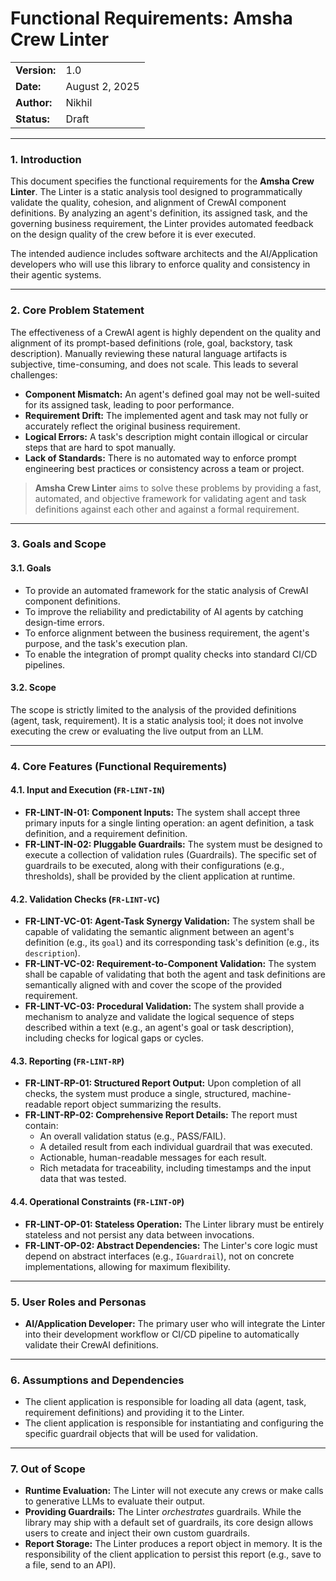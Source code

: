 # Functional Requirements: Amsha Crew Linter

| |                |
| :--- |:---------------|
| **Version:** | 1.0            |
| **Date:** | August 2, 2025 |
| **Author:** | Nikhil         |
| **Status:** | Draft          |

-----

### 1. Introduction

This document specifies the functional requirements for the **Amsha Crew Linter**. The Linter is a static analysis tool designed to programmatically validate the quality, cohesion, and alignment of CrewAI component definitions. By analyzing an agent's definition, its assigned task, and the governing business requirement, the Linter provides automated feedback on the design quality of the crew before it is ever executed.

The intended audience includes software architects and the AI/Application developers who will use this library to enforce quality and consistency in their agentic systems.

-----

### 2. Core Problem Statement

The effectiveness of a CrewAI agent is highly dependent on the quality and alignment of its prompt-based definitions (role, goal, backstory, task description). Manually reviewing these natural language artifacts is subjective, time-consuming, and does not scale. This leads to several challenges:

-   **Component Mismatch:** An agent's defined goal may not be well-suited for its assigned task, leading to poor performance.
-   **Requirement Drift:** The implemented agent and task may not fully or accurately reflect the original business requirement.
-   **Logical Errors:** A task's description might contain illogical or circular steps that are hard to spot manually.
-   **Lack of Standards:** There is no automated way to enforce prompt engineering best practices or consistency across a team or project.

> **Amsha Crew Linter** aims to solve these problems by providing a fast, automated, and objective framework for validating agent and task definitions against each other and against a formal requirement.

-----

### 3. Goals and Scope

#### 3.1. Goals

-   To provide an automated framework for the static analysis of CrewAI component definitions.
-   To improve the reliability and predictability of AI agents by catching design-time errors.
-   To enforce alignment between the business requirement, the agent's purpose, and the task's execution plan.
-   To enable the integration of prompt quality checks into standard CI/CD pipelines.

#### 3.2. Scope

The scope is strictly limited to the analysis of the provided definitions (agent, task, requirement). It is a static analysis tool; it does not involve executing the crew or evaluating the live output from an LLM.

-----

### 4. Core Features (Functional Requirements)

#### 4.1. Input and Execution (`FR-LINT-IN`)

-   **FR-LINT-IN-01: Component Inputs:** The system shall accept three primary inputs for a single linting operation: an agent definition, a task definition, and a requirement definition.
-   **FR-LINT-IN-02: Pluggable Guardrails:** The system must be designed to execute a collection of validation rules (Guardrails). The specific set of guardrails to be executed, along with their configurations (e.g., thresholds), shall be provided by the client application at runtime.

#### 4.2. Validation Checks (`FR-LINT-VC`)

-   **FR-LINT-VC-01: Agent-Task Synergy Validation:** The system shall be capable of validating the semantic alignment between an agent's definition (e.g., its `goal`) and its corresponding task's definition (e.g., its `description`).
-   **FR-LINT-VC-02: Requirement-to-Component Validation:** The system shall be capable of validating that both the agent and task definitions are semantically aligned with and cover the scope of the provided requirement.
-   **FR-LINT-VC-03: Procedural Validation:** The system shall provide a mechanism to analyze and validate the logical sequence of steps described within a text (e.g., an agent's goal or task description), including checks for logical gaps or cycles.

#### 4.3. Reporting (`FR-LINT-RP`)

-   **FR-LINT-RP-01: Structured Report Output:** Upon completion of all checks, the system must produce a single, structured, machine-readable report object summarizing the results.
-   **FR-LINT-RP-02: Comprehensive Report Details:** The report must contain:
    * An overall validation status (e.g., PASS/FAIL).
    * A detailed result from each individual guardrail that was executed.
    * Actionable, human-readable messages for each result.
    * Rich metadata for traceability, including timestamps and the input data that was tested.

#### 4.4. Operational Constraints (`FR-LINT-OP`)

-   **FR-LINT-OP-01: Stateless Operation:** The Linter library must be entirely stateless and not persist any data between invocations.
-   **FR-LINT-OP-02: Abstract Dependencies:** The Linter's core logic must depend on abstract interfaces (e.g., `IGuardrail`), not on concrete implementations, allowing for maximum flexibility.

-----

### 5. User Roles and Personas

-   **AI/Application Developer:** The primary user who will integrate the Linter into their development workflow or CI/CD pipeline to automatically validate their CrewAI definitions.

-----

### 6. Assumptions and Dependencies

-   The client application is responsible for loading all data (agent, task, requirement definitions) and providing it to the Linter.
-   The client application is responsible for instantiating and configuring the specific guardrail objects that will be used for validation.

-----

### 7. Out of Scope

-   **Runtime Evaluation:** The Linter will not execute any crews or make calls to generative LLMs to evaluate their output.
-   **Providing Guardrails:** The Linter *orchestrates* guardrails. While the library may ship with a default set of guardrails, its core design allows users to create and inject their own custom guardrails.
-   **Report Storage:** The Linter produces a report object in memory. It is the responsibility of the client application to persist this report (e.g., save to a file, send to an API).